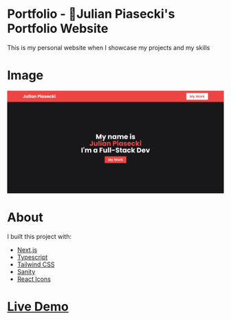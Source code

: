 # Portfolio - 🚀Julian Piasecki's Portfolio Website

This is my personal website when I showcase my projects and my skills

# Image

<img src="./images/screenshot.png" alt="Image of Julian Piasecki's Portfolio Website" align="center" />

<br />

# About

I built this project with:

- [Next.js](https://www.npmjs.com/package/next)
- [Typescript](https://www.npmjs.com/package/typescript)
- [Tailwind CSS](https://www.npmjs.com/package/tailwindcss)
- [Sanity](https://www.npmjs.com/package/sanity)
- [React Icons](https://www.npmjs.com/package/react-icons)

# [Live Demo](https://julian-portfolio.vercel.app)

